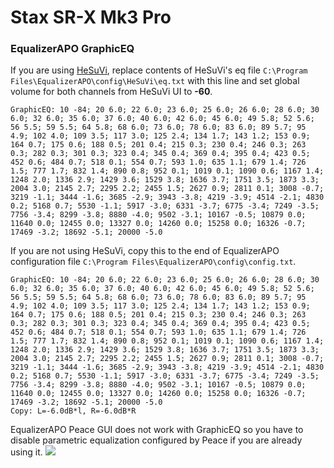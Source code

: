 # Stax SR-X Mk3 Pro
### EqualizerAPO GraphicEQ
If you are using [HeSuVi](https://sourceforge.net/projects/hesuvi/), replace contents of HeSuVi's eq file `C:\Program Files\EqualizerAPO\config\HeSuVi\eq.txt` with this line and set global volume for both channels from HeSuVi UI to **-60**.
```
GraphicEQ: 10 -84; 20 6.0; 22 6.0; 23 6.0; 25 6.0; 26 6.0; 28 6.0; 30 6.0; 32 6.0; 35 6.0; 37 6.0; 40 6.0; 42 6.0; 45 6.0; 49 5.8; 52 5.6; 56 5.5; 59 5.5; 64 5.8; 68 6.0; 73 6.0; 78 6.0; 83 6.0; 89 5.7; 95 4.9; 102 4.0; 109 3.5; 117 3.0; 125 2.4; 134 1.7; 143 1.2; 153 0.9; 164 0.7; 175 0.6; 188 0.5; 201 0.4; 215 0.3; 230 0.4; 246 0.3; 263 0.3; 282 0.3; 301 0.3; 323 0.4; 345 0.4; 369 0.4; 395 0.4; 423 0.5; 452 0.6; 484 0.7; 518 0.1; 554 0.7; 593 1.0; 635 1.1; 679 1.4; 726 1.5; 777 1.7; 832 1.4; 890 0.8; 952 0.1; 1019 0.1; 1090 0.6; 1167 1.4; 1248 2.0; 1336 2.9; 1429 3.6; 1529 3.8; 1636 3.7; 1751 3.5; 1873 3.3; 2004 3.0; 2145 2.7; 2295 2.2; 2455 1.5; 2627 0.9; 2811 0.1; 3008 -0.7; 3219 -1.1; 3444 -1.6; 3685 -2.9; 3943 -3.8; 4219 -3.9; 4514 -2.1; 4830 0.2; 5168 0.7; 5530 -1.1; 5917 -3.0; 6331 -3.7; 6775 -3.4; 7249 -3.5; 7756 -3.4; 8299 -3.8; 8880 -4.0; 9502 -3.1; 10167 -0.5; 10879 0.0; 11640 0.0; 12455 0.0; 13327 0.0; 14260 0.0; 15258 0.0; 16326 -0.7; 17469 -3.2; 18692 -5.1; 20000 -5.0
```
If you are not using HeSuVi, copy this to the end of EqualizerAPO configuration file `C:\Program Files\EqualizerAPO\config\config.txt`.
```
GraphicEQ: 10 -84; 20 6.0; 22 6.0; 23 6.0; 25 6.0; 26 6.0; 28 6.0; 30 6.0; 32 6.0; 35 6.0; 37 6.0; 40 6.0; 42 6.0; 45 6.0; 49 5.8; 52 5.6; 56 5.5; 59 5.5; 64 5.8; 68 6.0; 73 6.0; 78 6.0; 83 6.0; 89 5.7; 95 4.9; 102 4.0; 109 3.5; 117 3.0; 125 2.4; 134 1.7; 143 1.2; 153 0.9; 164 0.7; 175 0.6; 188 0.5; 201 0.4; 215 0.3; 230 0.4; 246 0.3; 263 0.3; 282 0.3; 301 0.3; 323 0.4; 345 0.4; 369 0.4; 395 0.4; 423 0.5; 452 0.6; 484 0.7; 518 0.1; 554 0.7; 593 1.0; 635 1.1; 679 1.4; 726 1.5; 777 1.7; 832 1.4; 890 0.8; 952 0.1; 1019 0.1; 1090 0.6; 1167 1.4; 1248 2.0; 1336 2.9; 1429 3.6; 1529 3.8; 1636 3.7; 1751 3.5; 1873 3.3; 2004 3.0; 2145 2.7; 2295 2.2; 2455 1.5; 2627 0.9; 2811 0.1; 3008 -0.7; 3219 -1.1; 3444 -1.6; 3685 -2.9; 3943 -3.8; 4219 -3.9; 4514 -2.1; 4830 0.2; 5168 0.7; 5530 -1.1; 5917 -3.0; 6331 -3.7; 6775 -3.4; 7249 -3.5; 7756 -3.4; 8299 -3.8; 8880 -4.0; 9502 -3.1; 10167 -0.5; 10879 0.0; 11640 0.0; 12455 0.0; 13327 0.0; 14260 0.0; 15258 0.0; 16326 -0.7; 17469 -3.2; 18692 -5.1; 20000 -5.0
Copy: L=-6.0dB*l, R=-6.0dB*R
```
EqualizerAPO Peace GUI does not work with GraphicEQ so you have to disable parametric equalization configured by Peace if you are already using it.
![](https://raw.githubusercontent.com/jaakkopasanen/AutoEq/master/results/Sonoma%20Model%20One/innerfidelity/onear/Stax%20SR-X%20Mk3%20Pro/Stax%20SR-X%20Mk3%20Pro.png)

